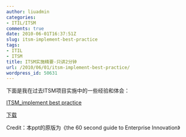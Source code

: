 ```yaml
---
author: liuadmin
categories:
- ITIL/ITSM
comments: true
date: 2010-06-01T16:37:51Z
slug: itsm-implement-best-practice
tags:
- ITIL
- ITSM
title: ITSM实施精要-只讲2分钟
url: /2010/06/01/itsm-implement-best-practice/
wordpress_id: 50631
---
```


下面是我在过去ITSM项目实施中的一些经验和体会：

[ITSM_implement best practice](http://cdn1.martinliu.cn/wp-content/uploads/2010/06/ITSM_implement.swf)

[下载](http://www.box.net/shared/rld8smakt1)

Credit：本ppt的原版为《the 60 second guide to Enterprise Innovation》
